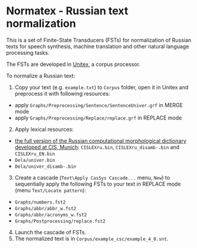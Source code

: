 # Normatex - Russian text normalization

This is a set of Finite-State Transducers (FSTs) for normalization of Russian texts for speech synthesis, machine translation and other natural language processing tasks.

The FSTs are developed in [Unitex](http://www-igm.univ-mlv.fr/~unitex/), a corpus processor.

To normalize a Russian text:

1. Copy your text (e.g. `example.txt`) to `Corpus` folder, open it in Unitex and preprocess it with following resources:
  * apply `Graphs/Preprocessing/Sentence/SentenceUniver.grf` in MERGE mode
  * apply `Graphs/Preprocessing/Replace/replace.grf` in REPLACE mode
2. Apply lexical resources:
  * [the full version of the Russian computational morphological dictionary developed at CIS, Munich](http://www-igm.univ-mlv.fr/~unitex/index.php?page=5&html=bibliography.html#russian): `CISLEXru.bin`, `CISLEXru_disamb-.bin` and `CISLEXru_EN.bin`
  * `Dela/univer.bin`
  * `Dela/univer_disamb-.bin`
3. Create a cascade (`Text\Apply CasSys Cascade...` menu, `New`) to sequentially apply the following FSTs to your text in REPLACE mode (menu `Text/Locate pattern`):
  * `Graphs/numbers.fst2`
  * `Graphs/abbr/abbr_w.fst2`
  * `Graphs/abbr/acronyms_w.fst2`
  * `Graphs/Postprocessing/replace.fst2`
4. Launch the cascade of FSTs.
5. The normalized text is in `Corpus/example_csc/example_4_0.snt`.

